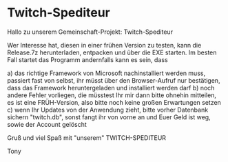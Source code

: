 # Twitch-Spediteur

Hallo zu unserem Gemeinschaft-Projekt: Twitch-Spediteur

Wer Interesse hat, diesen in einer frühen Version zu testen, kann die Release.7z herunterladen,
entpacken und über die EXE starten.
Im besten Fall startet das Programm andernfalls kann es sein, dass 

a) das richtige Framework von Microsoft nachinstalliert werden muss, passiert fast von selbst, ihr müsst über den
  Browser-Aufruf nur bestätigen, dass das Framework heruntergeladen und installiert werden darf
b) noch andere Fehler vorliegen, die müsstest Ihr mir dann bitte ohnehin mitteilen, es ist eine FRÜH-Version,
  also bitte noch keine großen Erwartungen setzen
c) wenn Ihr Updates von der Anwendung zieht, bitte vorher Datenbank sichern "twitch.db", sonst fangt ihr von vorne an
  und Euer Geld ist weg, sowie der Account gelöscht
  
Gruß
und viel Spaß mit "unserem" TWITCH-SPEDITEUR

Tony
